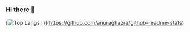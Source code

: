 ### Hi there 👋

[![Top Langs](https://github-readme-stats.vercel.app/api/top-langs/?username=enomotoryota&layout=compact)]
)](https://github.com/anuraghazra/github-readme-stats)
